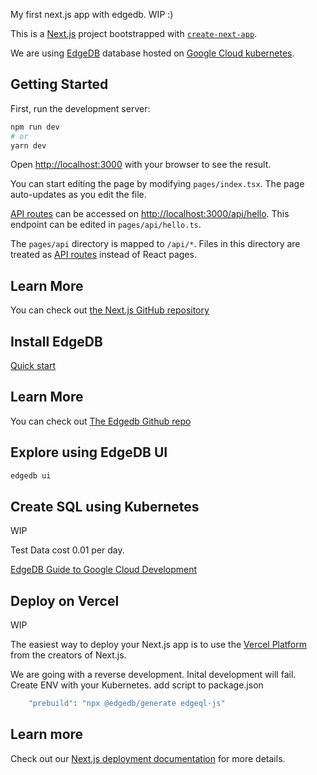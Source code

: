 My first next.js app with edgedb.  WIP :)

This is a [Next.js](https://nextjs.org/) project bootstrapped with [`create-next-app`](https://github.com/vercel/next.js/tree/canary/packages/create-next-app).

We are using [EdgeDB](https://www.edgedb.com/) database hosted on [Google Cloud kubernetes](https://console.cloud.google.com/kubernetes).

## Getting Started

First, run the development server:

```bash
npm run dev
# or
yarn dev
```

Open [http://localhost:3000](http://localhost:3000) with your browser to see the result.

You can start editing the page by modifying `pages/index.tsx`. The page auto-updates as you edit the file.

[API routes](https://nextjs.org/docs/api-routes/introduction) can be accessed on [http://localhost:3000/api/hello](http://localhost:3000/api/hello). This endpoint can be edited in `pages/api/hello.ts`.

The `pages/api` directory is mapped to `/api/*`. Files in this directory are treated as [API routes](https://nextjs.org/docs/api-routes/introduction) instead of React pages.


## Learn More

You can check out [the Next.js GitHub repository](https://github.com/vercel/next.js/) 

## Install EdgeDB 

[Quick start](https://www.edgedb.com/docs/intro/quickstart)

## Learn More

You can check out [The Edgedb Github repo](https://github.com/edgedb/edgedb)

## Explore using EdgeDB UI

```bash
edgedb ui
```

## Create SQL using Kubernetes 

WIP

Test Data cost 0.01 per day. 

[EdgeDB Guide to Google Cloud Development](https://www.edgedb.com/docs/guides/deployment/gcp)

## Deploy on Vercel

WIP

The easiest way to deploy your Next.js app is to use the [Vercel Platform](https://vercel.com/new?utm_medium=default-template&filter=next.js&utm_source=create-next-app&utm_campaign=create-next-app-readme) from the creators of Next.js.

We are going with a reverse development.  Inital development will fail. Create ENV with your Kubernetes. add script to package.json 

```bash
    "prebuild": "npx @edgedb/generate edgeql-js"
```

## Learn more

Check out our [Next.js deployment documentation](https://nextjs.org/docs/deployment) for more details.


